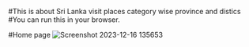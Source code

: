 #This is about Sri Lanka visit places category wise province and distics
#You can run this in your browser.


#Home page
![Screenshot 2023-12-16 135653](https://github.com/OKMDWIJETHUNGA/Perl-of-the-Indian-Ocean---Web-Site/assets/140537943/71c74fd1-4641-4d1e-bcdc-4e5d0a26ccdf)
